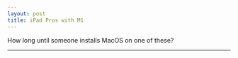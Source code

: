 ```yaml
---
layout: post
title: iPad Pros with M1
---
```

How long until someone installs MacOS on one of these?

***